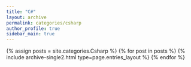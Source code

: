 ```yaml
---
title: "C#"
layout: archive
permalink: categories/csharp
author_profile: true
sidebar_main: true
---
```



{% assign posts = site.categories.Csharp %}
{% for post in posts %} {% include archive-single2.html type=page.entries_layout %} {% endfor %}